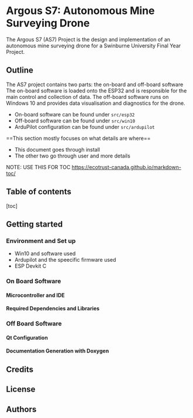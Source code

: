 # Argous S7: Autonomous Mine Surveying Drone

The Argous S7 (AS7) Project is the design and implementation of an autonomous mine surveying drone for a Swinburne University Final Year Project.

## Outline

The AS7 project contains two parts: the on-board and off-board software The on-board software is loaded onto the ESP32 and is responsible for the main control and collection of data. The off-board software runs on Windows 10 and provides data visualisation and diagnostics for the drone.

* On-board software can be found under `src/esp32`
* Off-board software can be found under `src/win10`
* ArduPilot configuration can be found under `src/ardupilot`



==This section mostly focuses on what details are where==

* This document goes through install
* The other two go through user and more details



NOTE: USE THIS FOR TOC https://ecotrust-canada.github.io/markdown-toc/

## Table of contents

[toc]

## Getting started



### Environment and Set up

* Win10 and software used
* Ardupilot and the speecific firmware used
* ESP Devkit C

### On Board Software

#### Microcontroller and IDE

#### Required Dependencies and Libraries



### Off Board Software

#### Qt Configuration

#### Documentation Generation with Doxygen



## Credits



## License



## Authors

